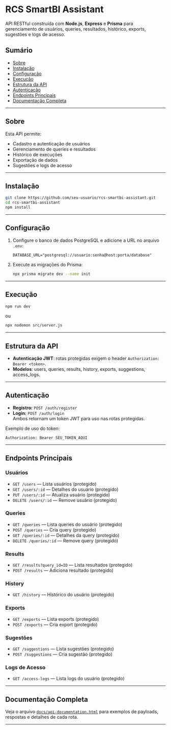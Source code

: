 # RCS SmartBI Assistant

API RESTful construída com **Node.js**, **Express** e **Prisma** para gerenciamento de usuários, queries, resultados, histórico, exports, sugestões e logs de acesso.

## Sumário

- [Sobre](#sobre)
- [Instalação](#instalação)
- [Configuração](#configuração)
- [Execução](#execução)
- [Estrutura da API](#estrutura-da-api)
- [Autenticação](#autenticação)
- [Endpoints Principais](#endpoints-principais)
- [Documentação Completa](#documentação-completa)

---

## Sobre

Esta API permite:
- Cadastro e autenticação de usuários
- Gerenciamento de queries e resultados
- Histórico de execuções
- Exportação de dados
- Sugestões e logs de acesso

---

## Instalação

```bash
git clone https://github.com/seu-usuario/rcs-smartbi-assistant.git
cd rcs-smartbi-assistant
npm install
```

---

## Configuração

1. Configure o banco de dados PostgreSQL e adicione a URL no arquivo `.env`:

   ```
   DATABASE_URL="postgresql://usuario:senha@host:porta/database"
   ```

2. Execute as migrações do Prisma:

   ```bash
   npx prisma migrate dev --name init
   ```

---

## Execução

```bash
npm run dev
```
ou
```bash
npx nodemon src/server.js
```

---

## Estrutura da API

- **Autenticação JWT**: rotas protegidas exigem o header `Authorization: Bearer <token>`.
- **Modelos**: users, queries, results, history, exports, suggestions, access_logs.

---

## Autenticação

- **Registro:** `POST /auth/register`
- **Login:** `POST /auth/login`  
  Ambos retornam um token JWT para uso nas rotas protegidas.

Exemplo de uso do token:
```
Authorization: Bearer SEU_TOKEN_AQUI
```

---

## Endpoints Principais

### Usuários
- `GET /users` — Lista usuários (protegido)
- `GET /users/:id` — Detalhes do usuário (protegido)
- `PUT /users/:id` — Atualiza usuário (protegido)
- `DELETE /users/:id` — Remove usuário (protegido)

### Queries
- `GET /queries` — Lista queries do usuário (protegido)
- `POST /queries` — Cria query (protegido)
- `GET /queries/:id` — Detalhes da query (protegido)
- `DELETE /queries/:id` — Remove query (protegido)

### Results
- `GET /results?query_id=ID` — Lista resultados (protegido)
- `POST /results` — Adiciona resultado (protegido)

### History
- `GET /history` — Histórico do usuário (protegido)

### Exports
- `GET /exports` — Lista exports (protegido)
- `POST /exports` — Cria export (protegido)

### Sugestões
- `GET /suggestions` — Lista sugestões (protegido)
- `POST /suggestions` — Cria sugestão (protegido)

### Logs de Acesso
- `GET /access-logs` — Lista logs do usuário (protegido)

---

## Documentação Completa

Veja o arquivo [`docs/api-documentation.html`](docs/api-documentation.html) para exemplos de payloads, respostas e detalhes de cada rota.

---